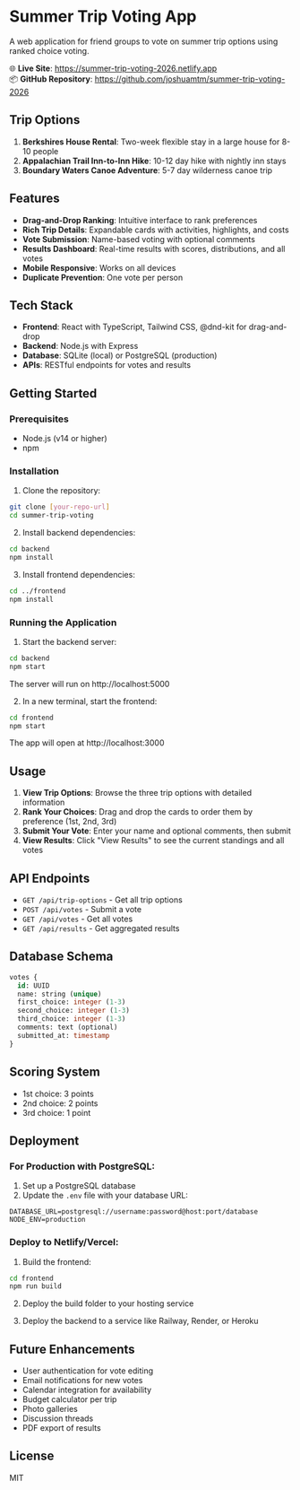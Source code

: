 # Summer Trip Voting App

A web application for friend groups to vote on summer trip options using ranked choice voting.

🌐 **Live Site**: https://summer-trip-voting-2026.netlify.app  
📦 **GitHub Repository**: https://github.com/joshuamtm/summer-trip-voting-2026

## Trip Options

1. **Berkshires House Rental**: Two-week flexible stay in a large house for 8-10 people
2. **Appalachian Trail Inn-to-Inn Hike**: 10-12 day hike with nightly inn stays
3. **Boundary Waters Canoe Adventure**: 5-7 day wilderness canoe trip

## Features
- **Drag-and-Drop Ranking**: Intuitive interface to rank preferences
- **Rich Trip Details**: Expandable cards with activities, highlights, and costs
- **Vote Submission**: Name-based voting with optional comments
- **Results Dashboard**: Real-time results with scores, distributions, and all votes
- **Mobile Responsive**: Works on all devices
- **Duplicate Prevention**: One vote per person

## Tech Stack

- **Frontend**: React with TypeScript, Tailwind CSS, @dnd-kit for drag-and-drop
- **Backend**: Node.js with Express
- **Database**: SQLite (local) or PostgreSQL (production)
- **APIs**: RESTful endpoints for votes and results

## Getting Started

### Prerequisites

- Node.js (v14 or higher)
- npm

### Installation

1. Clone the repository:
```bash
git clone [your-repo-url]
cd summer-trip-voting
```

2. Install backend dependencies:
```bash
cd backend
npm install
```

3. Install frontend dependencies:
```bash
cd ../frontend
npm install
```

### Running the Application

1. Start the backend server:
```bash
cd backend
npm start
```
The server will run on http://localhost:5000

2. In a new terminal, start the frontend:
```bash
cd frontend
npm start
```
The app will open at http://localhost:3000

## Usage

1. **View Trip Options**: Browse the three trip options with detailed information
2. **Rank Your Choices**: Drag and drop the cards to order them by preference (1st, 2nd, 3rd)
3. **Submit Your Vote**: Enter your name and optional comments, then submit
4. **View Results**: Click "View Results" to see the current standings and all votes

## API Endpoints

- `GET /api/trip-options` - Get all trip options
- `POST /api/votes` - Submit a vote
- `GET /api/votes` - Get all votes
- `GET /api/results` - Get aggregated results

## Database Schema

```sql
votes {
  id: UUID
  name: string (unique)
  first_choice: integer (1-3)
  second_choice: integer (1-3)
  third_choice: integer (1-3)
  comments: text (optional)
  submitted_at: timestamp
}
```

## Scoring System

- 1st choice: 3 points
- 2nd choice: 2 points
- 3rd choice: 1 point

## Deployment

### For Production with PostgreSQL:

1. Set up a PostgreSQL database
2. Update the `.env` file with your database URL:
```
DATABASE_URL=postgresql://username:password@host:port/database
NODE_ENV=production
```

### Deploy to Netlify/Vercel:

1. Build the frontend:
```bash
cd frontend
npm run build
```

2. Deploy the build folder to your hosting service

3. Deploy the backend to a service like Railway, Render, or Heroku

## Future Enhancements

- User authentication for vote editing
- Email notifications for new votes
- Calendar integration for availability
- Budget calculator per trip
- Photo galleries
- Discussion threads
- PDF export of results

## License

MIT